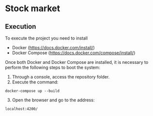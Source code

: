 # Stock market 

## Execution
To execute the project you need to install
- Docker (https://docs.docker.com/install/)
- Docker Compose (https://docs.docker.com/compose/install/)

Once both Docker and Docker Compose are installed, it is necessary to perform the following steps to boot the system:

1. Through a console, access the repository folder.
2. Execute the command:

```
docker-compose up --build
```

3. Open the browser and go to the address:
```
localhost:4200/
```
